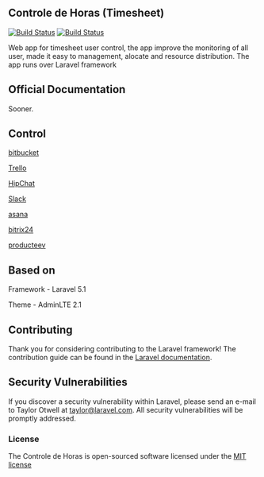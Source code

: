 ## Controle de Horas (Timesheet)

[![Build Status](https://travis-ci.org/Leandro-b-03/Controle-de-Horas.svg?branch=Dev)](https://travis-ci.org/Leandro-b-03/Controle-de-Horas)
[![Build Status](https://codeship.com/projects/498e4060-4457-0133-88ec-02bca624b00e/status?branch=Dev)](https://codeship.com/projects/498e4060-4457-0133-88ec-02bca624b00e/status?branch=Dev)

Web app for timesheet user control, the app improve the monitoring of all user, made it easy to management, alocate and resource distribution. The app runs over Laravel framework

## Official Documentation

Sooner.

## Control
[bitbucket](https://bitbucket.org/leandro-b-03/controle-de-horas)

[Trello](https://trello.com/b/NwbhwUHP/controle-de-horas)

[HipChat](https://www.hipchat.com/invite/420127/e0b4350beb77e88341ea7bd0441f9fa2)

[Slack](http://someideias.slack.com/)

[asana](https://app.asana.com/0/45666012062313/list)

[bitrix24](someideias.bitrix24.com)

[producteev](https://www.producteev.com/)

## Based on
Framework - Laravel 5.1

Theme - AdminLTE 2.1

## Contributing

Thank you for considering contributing to the Laravel framework! The contribution guide can be found in the [Laravel documentation](http://laravel.com/docs/contributions).

## Security Vulnerabilities

If you discover a security vulnerability within Laravel, please send an e-mail to Taylor Otwell at taylor@laravel.com. All security vulnerabilities will be promptly addressed.

### License

The Controle de Horas is open-sourced software licensed under the [MIT license](http://opensource.org/licenses/MIT)

